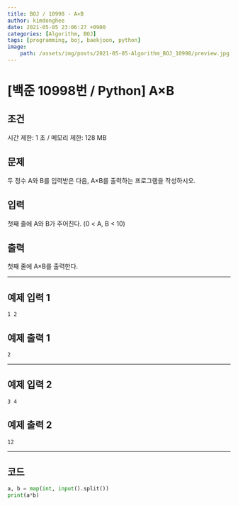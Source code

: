 ```yaml
---
title: BOJ / 10998 - A×B
author: kimdonghee
date: 2021-05-05 23:06:27 +0900
categories: [Algorithm, BOJ]
tags: [programming, boj, baekjoon, python]
image:
    path: /assets/img/posts/2021-05-05-Algorithm_BOJ_10998/preview.jpg
---
```


# **[백준 10998번 / Python] A×B**

## **조건**

시간 제한: 1 초 / 메모리 제한: 128 MB

## **문제**

두 정수 A와 B를 입력받은 다음, A×B를 출력하는 프로그램을 작성하시오.

## **입력**

첫째 줄에 A와 B가 주어진다. (0 < A, B < 10)

## **출력**

첫째 줄에 A×B를 출력한다.

---

## **예제 입력 1**

```
1 2
```

## **예제 출력 1**

```
2
```

---

## **예제 입력 2**

```
3 4
```

## **예제 출력 2**

```
12
```

---

## **코드**

```python
a, b = map(int, input().split())
print(a*b)
```